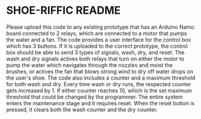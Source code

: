 # SHOE-RIFFIC README
Please upload this code to any existing prototype that has an Arduino Namo board connected to 2 relays, which are connected to a motor that pumps the water and a fan.
The code provides a user interface for the control box which has 3 buttons. If it is uploaded to the correct prototype, the control box should be able to send 3 types of signals, wash, dry, and reset.
The wash and dry signals actives both relays that turn on either the motor to pump the water which navigates through the nozzles and moist the brushes, or actives the fan that blows strong wind to dry off water drops on the user's shoe. 
The code also includes a counter and a maximum threshold for both wash and dry. Every time wash or dry runs, the respected counter gets increased by 1. If either counter reaches 10, which is the set maximum threshold that could be changed by the programmer. The entire system enters the maintenance stage and it requires reset. When the reset button is pressed, it clears both the wash counter and the dry counter. 
